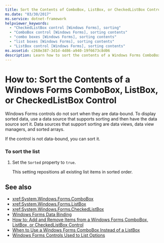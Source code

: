 ```yaml
---
title: Sort the Contents of ComboBox, ListBox, or CheckedListBox Control
ms.date: "03/30/2017"
ms.service: dotnet-framework
helpviewer_keywords: 
  - "CheckedListBox control [Windows Forms], sorting"
  - "ComboBox control [Windows Forms], sorting contents"
  - "combo boxes [Windows Forms], sorting contents"
  - "list boxes [Windows Forms], sorting contents"
  - "ListBox control [Windows Forms], sorting contents"
ms.assetid: c268e387-3d1d-4d86-a940-19f6673c8d06
description: Learn how to sort the contents of a Windows Forms ComboBox, ListBox, or CheckedListBox control by using data views, data view managers, and sorted arrays.
---
```

# How to: Sort the Contents of a Windows Forms ComboBox, ListBox, or CheckedListBox Control

Windows Forms controls do not sort when they are data-bound. To display sorted data, use a data source that supports sorting and then have the data source sort it. Data sources that support sorting are data views, data view managers, and sorted arrays.

If the control is not data-bound, you can sort it.

### To sort the list

1. Set the `Sorted` property to `true`.

     This setting repositions all existing list items in sorted order.

## See also

- <xref:System.Windows.Forms.ComboBox>
- <xref:System.Windows.Forms.ListBox>
- <xref:System.Windows.Forms.CheckedListBox>
- [Windows Forms Data Binding](../data/overview.md)
- [How to: Add and Remove Items from a Windows Forms ComboBox, ListBox, or CheckedListBox Control](add-and-remove-items-from-a-wf-combobox.md)
- [When to Use a Windows Forms ComboBox Instead of a ListBox](when-to-use-a-windows-forms-combobox-instead-of-a-listbox.md)
- [Windows Forms Controls Used to List Options](windows-forms-controls-used-to-list-options.md)
